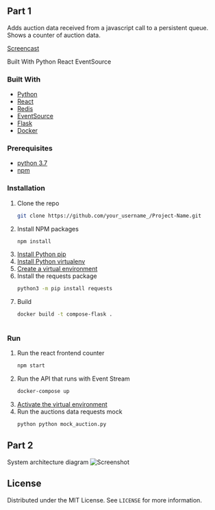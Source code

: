 ## Part 1
Adds auction data received from a javascript call to a persistent queue.
Shows a counter of auction data.

[Screencast](https://youtu.be/_lWwOujVkqo)

Built With
Python
React
EventSource

### Built With
* [Python](https://www.python.org/)
* [React](https://reactjs.org/)
* [Redis](https://redis.io/)
* [EventSource](https://developer.mozilla.org/en-US/docs/Web/API/EventSource)
* [Flask](https://palletsprojects.com/p/flask/)
* [Docker](https://www.docker.com/)

### Prerequisites

* [python 3.7](https://www.python.org/downloads/)
* [npm](https://docs.npmjs.com/downloading-and-installing-node-js-and-npm)

### Installation

1. Clone the repo
   ```sh
   git clone https://github.com/your_username_/Project-Name.git
   ```
2. Install NPM packages
   ```sh
   npm install
3. [Install Python pip](https://packaging.python.org/guides/installing-using-pip-and-virtual-environments/#installing-pip)
4. [Install Python virtualenv](https://packaging.python.org/guides/installing-using-pip-and-virtual-environments/#installing-pip)
5. [Create a virtual environment](https://packaging.python.org/guides/installing-using-pip-and-virtual-environments/#creating-a-virtual-environment)
6. Install the requests package
   ```sh
   python3 -m pip install requests
7. Build
   ```sh
   docker build -t compose-flask .
  
### Run

1. Run the react frontend counter
   ```sh
   npm start
2. Run the API that runs with Event Stream
   ```sh
   docker-compose up
3. [Activate the virtual environment](https://packaging.python.org/guides/installing-using-pip-and-virtual-environments/#activating-a-virtual-environment)
4. Run the auctions data requests mock
   ```sh
   python python mock_auction.py
   
## Part 2
System architecture diagram 
![Screenshot](diagram.png)

## License

Distributed under the MIT License. See `LICENSE` for more information.
